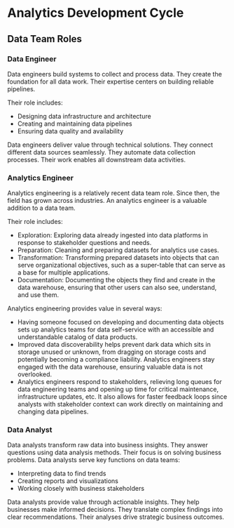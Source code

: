# Analytics Development Cycle
## Data Team Roles
### Data Engineer
Data engineers build systems to collect and process data. They create the foundation for all data work. Their expertise centers on building reliable pipelines.

Their role includes:

- Designing data infrastructure and architecture
- Creating and maintaining data pipelines
- Ensuring data quality and availability

Data engineers deliver value through technical solutions. They connect different data sources seamlessly. They automate data collection processes. Their work enables all downstream data activities.
### Analytics Engineer
Analytics engineering is a relatively recent data team role. Since then, the field has grown across industries. An analytics engineer is a valuable addition to a data team. 

Their role includes:

- Exploration: Exploring data already ingested into data platforms in response to stakeholder questions and needs.
- Preparation: Cleaning and preparing datasets for analytics use cases.
- Transformation: Transforming prepared datasets into objects that can serve organizational objectives, such as a super-table that can serve as a base for multiple applications.
- Documentation: Documenting the objects they find and create in the data warehouse, ensuring that other users can also see, understand, and use them.

Analytics engineering provides value in several ways:
- Having someone focused on developing and documenting data objects sets up analytics teams for data self-service with an accessible and understandable catalog of data products.
- Improved data discoverability helps prevent dark data which sits in storage unused or unknown, from dragging on storage costs and potentially becoming a compliance liability. Analytics engineers stay engaged with the data warehouse, ensuring valuable data is not overlooked.
- Analytics engineers respond to stakeholders, relieving long queues for data engineering teams and opening up time for critical maintenance, infrastructure updates, etc. It also allows for faster feedback loops since analysts with stakeholder context can work directly on maintaining and changing data pipelines.
### Data Analyst
Data analysts transform raw data into business insights. They answer questions using data analysis methods. Their focus is on solving business problems.
Data analysts serve key functions on data teams:

- Interpreting data to find trends
- Creating reports and visualizations
- Working closely with business stakeholders

Data analysts provide value through actionable insights. They help businesses make informed decisions. They translate complex findings into clear recommendations. Their analyses drive strategic business outcomes.
